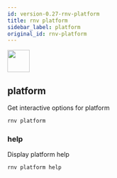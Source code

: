 ```yaml
---
id: version-0.27-rnv-platform
title: rnv platform
sidebar_label: platform
original_id: rnv-platform
---
```


<img src="https://renative.org/img/ic_cli.png" width=50 height=50 />

## platform

Get interactive options for platform

```bash
rnv platform
```

### help

Display platform help

```bash
rnv platform help
```
